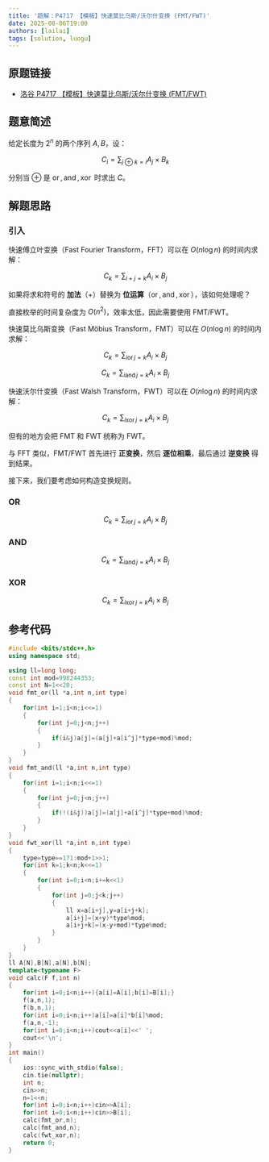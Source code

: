 ```yaml
---
title: '题解：P4717 【模板】快速莫比乌斯/沃尔什变换 (FMT/FWT)'
date: 2025-08-06T19:00
authors: [lailai]
tags: [solution, luogu]
---
```


## 原题链接

- [洛谷 P4717 【模板】快速莫比乌斯/沃尔什变换 (FMT/FWT)](https://www.luogu.com.cn/problem/P4717)

<!-- truncate -->

## 题意简述

给定长度为 $2^n$ 的两个序列 $A,B$，设：

$$
C_i=\sum_{j\oplus k = i}A_j \times B_k
$$

分别当 $\oplus$ 是 $\operatorname{or},\operatorname{and},\operatorname{xor}$ 时求出 $C$。

## 解题思路

### 引入

快速傅立叶变换（Fast Fourier Transform，FFT）可以在 $O(n\log n)$ 的时间内求解：

$$
C_k=\sum_{i+j=k}A_i\times B_j
$$

如果将求和符号的 **加法**（$+$）替换为 **位运算**（$\operatorname{or},\operatorname{and},\operatorname{xor}$），该如何处理呢？

直接枚举的时间复杂度为 $O(n^2)$，效率太低，因此需要使用 FMT/FWT。

快速莫比乌斯变换（Fast Möbius Transform，FMT）可以在 $O(n\log n)$ 的时间内求解：

$$
C_k=\sum_{i\operatorname{or} j=k}A_i\times B_j
$$

$$
C_k=\sum_{i\operatorname{and} j=k}A_i\times B_j
$$

快速沃尔什变换（Fast Walsh Transform，FWT）可以在 $O(n\log n)$ 的时间内求解：

$$
C_k=\sum_{i\operatorname{xor} j=k}A_i\times B_j
$$

但有的地方会把 FMT 和 FWT 统称为 FWT。

与 FFT 类似，FMT/FWT 首先进行 **正变换**，然后 **逐位相乘**，最后通过 **逆变换** 得到结果。

接下来，我们要考虑如何构造变换规则。

### OR

$$
C_k=\sum_{i\operatorname{or} j=k}A_i\times B_j
$$

### AND

$$
C_k=\sum_{i\operatorname{and} j=k}A_i\times B_j
$$

### XOR

$$
C_k=\sum_{i\operatorname{xor} j=k}A_i\times B_j
$$

## 参考代码

```cpp
#include <bits/stdc++.h>
using namespace std;

using ll=long long;
const int mod=998244353;
const int N=1<<20;
void fmt_or(ll *a,int n,int type)
{
	for(int i=1;i<n;i<<=1)
	{
		for(int j=0;j<n;j++)
		{
			if(i&j)a[j]=(a[j]+a[i^j]*type+mod)%mod;
		}
	}
}
void fmt_and(ll *a,int n,int type)
{
	for(int i=1;i<n;i<<=1)
	{
		for(int j=0;j<n;j++)
		{
			if(!(i&j))a[j]=(a[j]+a[i^j]*type+mod)%mod;
		}
	}
}
void fwt_xor(ll *a,int n,int type)
{
	type=type==1?1:mod+1>>1;
	for(int k=1;k<n;k<<=1)
	{
		for(int i=0;i<n;i+=k<<1)
		{
			for(int j=0;j<k;j++)
			{
				ll x=a[i+j],y=a[i+j+k];
				a[i+j]=(x+y)*type%mod;
				a[i+j+k]=(x-y+mod)*type%mod;
			}
		}
	}
}
ll A[N],B[N],a[N],b[N];
template<typename F>
void calc(F f,int n)
{
	for(int i=0;i<n;i++){a[i]=A[i];b[i]=B[i];}
	f(a,n,1);
	f(b,n,1);
	for(int i=0;i<n;i++)a[i]=a[i]*b[i]%mod;
	f(a,n,-1);
	for(int i=0;i<n;i++)cout<<a[i]<<' ';
	cout<<'\n';
}
int main()
{
	ios::sync_with_stdio(false);
	cin.tie(nullptr);
	int n;
	cin>>n;
	n=1<<n;
	for(int i=0;i<n;i++)cin>>A[i];
	for(int i=0;i<n;i++)cin>>B[i];
	calc(fmt_or,n);
	calc(fmt_and,n);
	calc(fwt_xor,n);
	return 0;
}
```
